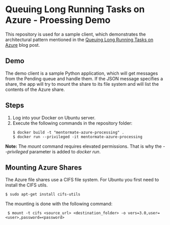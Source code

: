 # Queuing Long Running Tasks on Azure - Proessing Demo
This repository is used for a sample client, which demonstrates the architectural pattern
mentioned in the [Queuing Long Running Tasks on Azure](https://mentormate.com/blog/azure-message-queuing/) blog post.
## Demo
The demo client is a sample Python application, which will get messages from the Pending queue and handle them.
If the JSON message specifies a share, the app will try to mount the share to its file system and will list the contents of the Azure share.
## Steps
1. Log into your Docker on Ubuntu server.
3. Execute  the following commands in the repository folder:
    ```
    $ docker build -t "mentormate-azure-processing" .
    $ docker run --privileged -it mentormate-azure-processing
    ```

**Note:** The *mount* command requires elevated permissions. That is why the *--privileged* parameter is added to *docker run*.

## Mounting Azure Shares
The Azure file shares use a CIFS file system. For Ubuntu you first need to install the CIFS utils.
```
$ sudo apt-get install cifs-utils
```
The mounting is done with the following command:
```
 $ mount -t cifs <source_url> <destination_folder> -o vers=3.0,user=<user>,password=<password>
```
